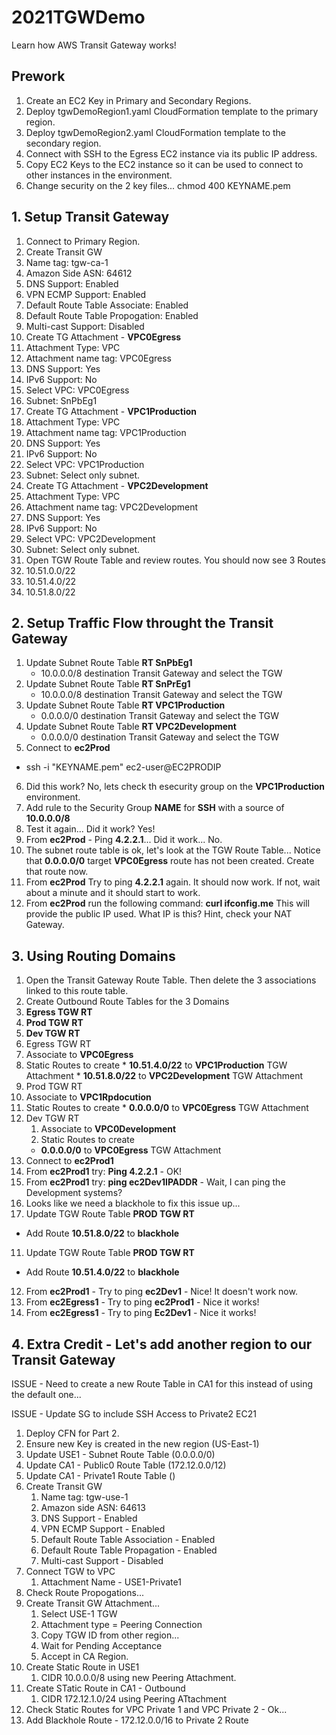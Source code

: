 # 2021TGWDemo
Learn how AWS Transit Gateway works!


## Prework

1. Create an EC2 Key in Primary and Secondary Regions.
2. Deploy tgwDemoRegion1.yaml CloudFormation template to the primary region.
3. Deploy tgwDemoRegion2.yaml CloudFormation template to the secondary region.
4. Connect with SSH to the Egress EC2 instance via its public IP address.
5. Copy EC2 Keys to the EC2 instance so it can be used to connect to other instances in the environment.
6. Change security on the 2 key files...  chmod 400 KEYNAME.pem

## 1. Setup Transit Gateway
1. Connect to Primary Region.
2. Create Transit GW
  1. Name tag: tgw-ca-1
  2. Amazon Side ASN: 64612
  3. DNS Support: Enabled
  4. VPN ECMP Support: Enabled
  5. Default Route Table Associate: Enabled
  6. Default Route Table Propogation: Enabled
  7. Multi-cast Support: Disabled
3. Create TG Attachment - **VPC0Egress**
  1. Attachment Type: VPC
  2. Attachment name tag: VPC0Egress
  3. DNS Support: Yes
  4. IPv6 Support: No
  5. Select VPC: VPC0Egress
  6. Subnet: SnPbEg1
4. Create TG Attachment - **VPC1Production**
  1. Attachment Type: VPC
  2. Attachment name tag: VPC1Production
  3. DNS Support: Yes
  4. IPv6 Support: No
  5. Select VPC: VPC1Production
  6. Subnet: Select only subnet.
5. Create TG Attachment - **VPC2Development**
  1. Attachment Type: VPC
  2. Attachment name tag: VPC2Development
  3. DNS Support: Yes
  4. IPv6 Support: No
  5. Select VPC: VPC2Development
  6. Subnet: Select only subnet.
6. Open TGW Route Table and review routes.  You should now see 3 Routes
  1. 10.51.0.0/22
  2. 10.51.4.0/22
  3. 10.51.8.0/22

## 2. Setup Traffic Flow throught the Transit Gateway
1. Update Subnet Route Table **RT SnPbEg1**
   * 10.0.0.0/8 destination Transit Gateway and select the TGW
2. Update Subnet Route Table **RT SnPrEg1**
   * 10.0.0.0/8 destination Transit Gateway and select the TGW
3. Update Subnet Route Table **RT VPC1Production**
   * 0.0.0.0/0 destination Transit Gateway and select the TGW
4. Update Subnet Route Table **RT VPC2Development**
   * 0.0.0.0/0 destination Transit Gateway and select the TGW
5. Connect to **ec2Prod**
  * ssh -i "KEYNAME.pem" ec2-user@EC2PRODIP
6. Did this work?  No, lets check th esecurity group on the **VPC1Production** environment.
7. Add rule to the Security Group **NAME** for **SSH** with a source of **10.0.0.0/8**
8. Test it again...  Did it work?  Yes!
9. From **ec2Prod** - Ping **4.2.2.1**... Did it work... No.
10. The subnet route table is ok, let's look at the TGW Route Table... Notice that **0.0.0.0/0** target **VPC0Egress** route has not been created.  Create that route now.
11. From **ec2Prod** Try to ping **4.2.2.1** again.  It should now work.  If not, wait about a minute and it should start to work.
12. From **ec2Prod** run the following command:  **curl ifconfig.me**  This will provide the public IP used.  What IP is this?  Hint, check your NAT Gateway.

## 3. Using Routing Domains

1. Open the Transit Gateway Route Table.  Then delete the 3 associations linked to this route table.
2. Create Outbound Route Tables for the 3 Domains
  1. **Egress TGW RT**
  2. **Prod TGW RT**
  3. **Dev TGW RT**
3. Egress TGW RT
  1. Associate to **VPC0Egress**
  2. Static Routes to create
    * **10.51.4.0/22** to **VPC1Production** TGW Attachment
    * **10.51.8.0/22** to **VPC2Development** TGW Attachment
4. Prod TGW RT
  1. Associate to **VPC1Rpdocution**
  2. Static Routes to create
    * **0.0.0.0/0** to **VPC0Egress** TGW Attachment
5. Dev TGW RT
   1. Associate to **VPC0Development**
   2. Static Routes to create
     * **0.0.0.0/0** to **VPC0Egress** TGW Attachment
6. Connect to **ec2Prod1**
7. From **ec2Prod1** try: **Ping 4.2.2.1** - OK!
8. From **ec2Prod1** try: **ping ec2Dev1IPADDR** - Wait, I can ping the Development systems?
9. Looks like we need a blackhole to fix this issue up...
10. Update TGW Route Table **PROD TGW RT**
  * Add Route **10.51.8.0/22** to **blackhole**
11. Update TGW Route Table **PROD TGW RT**
  * Add Route **10.51.4.0/22** to **blackhole**
12. From **ec2Prod1** - Try to ping **ec2Dev1** - Nice!  It doesn't work now.
13. From **ec2Egress1** - Try to ping **ec2Prod1** - Nice it works!
14. From **ec2Egress1** - Try to ping **Ec2Dev1** - Nice it works!

## 4. Extra Credit - Let's add another region to our Transit Gateway

ISSUE - Need to create a new Route Table in CA1 for this instead of using the default one...

ISSUE - Update SG to include SSH Access to Private2 EC21


1. Deploy CFN for Part 2.
2. Ensure new Key is created in the new region (US-East-1)
3. Update USE1 - Subnet Route Table (0.0.0.0/0)
4. Update CA1 - Public0 Route Table (172.12.0.0/12)
5. Update CA1 - Private1 Route Table ()
6. Create Transit GW
   1. Name tag: tgw-use-1
   2. Amazon side ASN: 64613
   3. DNS Support - Enabled
   4. VPN ECMP Support - Enabled
   5. Default Route Table Association - Enabled
   6. Default Route Table Propagation - Enabled
   7. Multi-cast Support - Disabled
7. Connect TGW to VPC
   1. Attachment Name - USE1-Private1
8. Check Route Propogations...
9. Create Transit GW Attachment...
   1. Select USE-1 TGW
   2. Attachment type = Peering Connection
   3. Copy TGW ID from other region...
   4. Wait for Pending Acceptance
   5. Accept in CA Region.
10. Create Static Route in USE1
    1. CIDR 10.0.0.0/8 using new Peering Attachment.
11. Create STatic Route in CA1 - Outbound
    1. CIDR 172.12.1.0/24 using Peering ATtachment
12. Check Static Routes for VPC Private 1 and VPC Private 2 - Ok...
13. Add Blackhole Route - 172.12.0.0/16 to Private 2 Route

